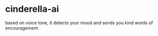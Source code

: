 # cinderella-ai
based on voice tone, it detects your mood and sends you kind words of encouragement. 
